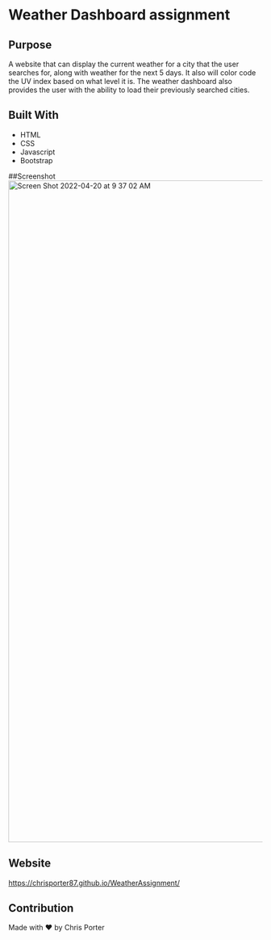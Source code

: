 # Weather Dashboard assignment

## Purpose
A website that can display the current weather for a city that the user searches for, along with weather for the next 5 days.  It also will color code the UV index based on what level it is.  The weather dashboard also provides the user with the ability to load their previously searched cities.

## Built With
* HTML
* CSS
* Javascript
* Bootstrap

##Screenshot
<img width="1310" alt="Screen Shot 2022-04-20 at 9 37 02 AM" src="https://user-images.githubusercontent.com/96667529/164243182-bf0fa281-a980-4ccf-8198-39c9efb219a7.png">

## Website
https://chrisporter87.github.io/WeatherAssignment/

## Contribution
Made with ❤️ by Chris Porter
